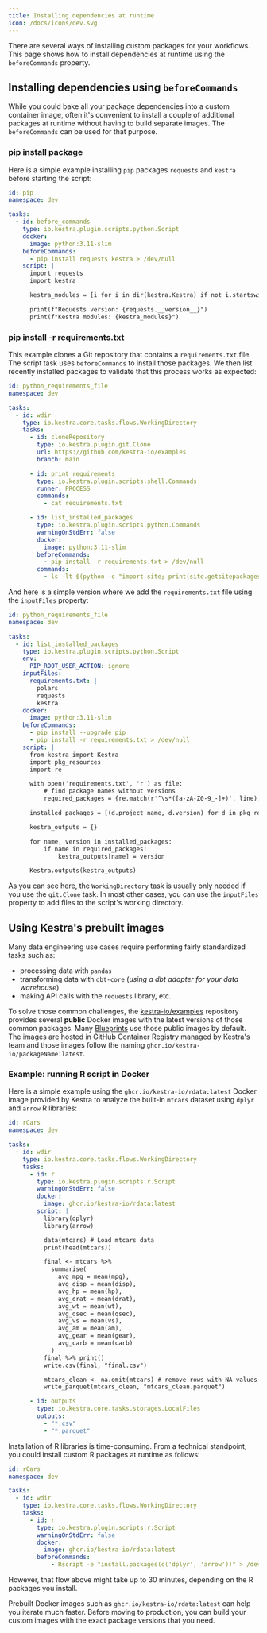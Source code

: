 ```yaml
---
title: Installing dependencies at runtime
icon: /docs/icons/dev.svg
---
```


There are several ways of installing custom packages for your workflows. This page shows how to install dependencies at runtime using the `beforeCommands` property.


## Installing dependencies using `beforeCommands`

While you could bake all your package dependencies into a custom container image, often it's convenient to install a couple of additional packages at runtime without having to build separate images. The `beforeCommands` can be used for that purpose.

### pip install package

Here is a simple example installing `pip` packages `requests` and `kestra` before starting the script:

```yaml
id: pip
namespace: dev

tasks:
  - id: before_commands
    type: io.kestra.plugin.scripts.python.Script
    docker:
      image: python:3.11-slim
    beforeCommands:
      - pip install requests kestra > /dev/null
    script: |
      import requests
      import kestra

      kestra_modules = [i for i in dir(kestra.Kestra) if not i.startswith("_")]

      print(f"Requests version: {requests.__version__}")
      print(f"Kestra modules: {kestra_modules}")
```


### pip install -r requirements.txt

This example clones a Git repository that contains a `requirements.txt` file. The script task uses `beforeCommands` to install those packages. We then list recently installed packages to validate that this process works as expected:

```yaml
id: python_requirements_file
namespace: dev

tasks:
  - id: wdir
    type: io.kestra.core.tasks.flows.WorkingDirectory
    tasks:
      - id: cloneRepository
        type: io.kestra.plugin.git.Clone
        url: https://github.com/kestra-io/examples
        branch: main

      - id: print_requirements
        type: io.kestra.plugin.scripts.shell.Commands
        runner: PROCESS
        commands:
          - cat requirements.txt

      - id: list_installed_packages
        type: io.kestra.plugin.scripts.python.Commands
        warningOnStdErr: false
        docker:
          image: python:3.11-slim
        beforeCommands:
          - pip install -r requirements.txt > /dev/null
        commands:
          - ls -lt $(python -c "import site; print(site.getsitepackages()[0])") | head -n 20
```

And here is a simple version where we add the `requirements.txt` file using the `inputFiles` property:

```yaml
id: python_requirements_file
namespace: dev

tasks:
  - id: list_installed_packages
    type: io.kestra.plugin.scripts.python.Script
    env:
      PIP_ROOT_USER_ACTION: ignore
    inputFiles:
      requirements.txt: |
        polars
        requests
        kestra
    docker:
      image: python:3.11-slim
    beforeCommands:
      - pip install --upgrade pip
      - pip install -r requirements.txt > /dev/null
    script: |
      from kestra import Kestra
      import pkg_resources
      import re

      with open('requirements.txt', 'r') as file:
          # find package names without versions
          required_packages = {re.match(r'^\s*([a-zA-Z0-9_-]+)', line).group(1) for line in file if line.strip()}

      installed_packages = [(d.project_name, d.version) for d in pkg_resources.working_set]

      kestra_outputs = {}

      for name, version in installed_packages:
          if name in required_packages:
              kestra_outputs[name] = version

      Kestra.outputs(kestra_outputs)
```

As you can see here, the `WorkingDirectory` task is usually only needed if you use the `git.Clone` task. In most other cases, you can use the `inputFiles` property to add files to the script's working directory.


## Using Kestra's prebuilt images

Many data engineering use cases require performing fairly standardized tasks such as:

- processing data with `pandas`
- transforming data with `dbt-core` (*using a dbt adapter for your data warehouse*)
- making API calls with the `requests` library, etc.

To solve those common challenges, the [kestra-io/examples](https://github.com/orgs/kestra-io/packages?repo_name=examples) repository provides several **public** Docker images with the latest versions of those common packages. Many  [Blueprints](https://kestra.io/blueprints)  use those public images by default. The images are hosted in GitHub Container Registry managed by Kestra's team and those images follow the naming `ghcr.io/kestra-io/packageName:latest`.

### Example: running R script in Docker

Here is a simple example using the `ghcr.io/kestra-io/rdata:latest` Docker image provided by Kestra to analyze the built-in `mtcars` dataset using `dplyr` and `arrow` R libraries:

```yaml
id: rCars
namespace: dev

tasks:
  - id: wdir
    type: io.kestra.core.tasks.flows.WorkingDirectory
    tasks:
      - id: r
        type: io.kestra.plugin.scripts.r.Script
        warningOnStdErr: false
        docker:
          image: ghcr.io/kestra-io/rdata:latest
        script: |
          library(dplyr)
          library(arrow)

          data(mtcars) # Load mtcars data
          print(head(mtcars))

          final <- mtcars %>%
            summarise(
              avg_mpg = mean(mpg),
              avg_disp = mean(disp),
              avg_hp = mean(hp),
              avg_drat = mean(drat),
              avg_wt = mean(wt),
              avg_qsec = mean(qsec),
              avg_vs = mean(vs),
              avg_am = mean(am),
              avg_gear = mean(gear),
              avg_carb = mean(carb)
            )
          final %>% print()
          write.csv(final, "final.csv")

          mtcars_clean <- na.omit(mtcars) # remove rows with NA values
          write_parquet(mtcars_clean, "mtcars_clean.parquet")

      - id: outputs
        type: io.kestra.core.tasks.storages.LocalFiles
        outputs:
          - "*.csv"
          - "*.parquet"
```

Installation of R libraries is time-consuming. From a technical standpoint, you could install custom R packages at runtime as follows:

```yaml
id: rCars
namespace: dev

tasks:
  - id: wdir
    type: io.kestra.core.tasks.flows.WorkingDirectory
    tasks:
      - id: r
        type: io.kestra.plugin.scripts.r.Script
        warningOnStdErr: false
        docker:
          image: ghcr.io/kestra-io/rdata:latest
        beforeCommands:
	        - Rscript -e "install.packages(c('dplyr', 'arrow'))" > /dev/null 2>&1
```

However, that flow above might take up to 30 minutes, depending on the R packages you install.

Prebuilt Docker images such as `ghcr.io/kestra-io/rdata:latest` can help you iterate much faster. Before moving to production, you can build your custom images with the exact package versions that you need.

